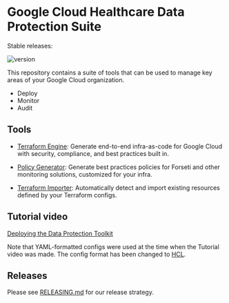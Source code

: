 # Google Cloud Healthcare Data Protection Suite

Stable releases:

![version](https://img.shields.io/github/v/release/GoogleCloudPlatform/healthcare-data-protection-suite?color=green&label=Binaries&sort=semver)

This repository contains a suite of tools that can be used to manage key areas
of your Google Cloud organization.

- Deploy
- Monitor
- Audit

## Tools

- [Terraform Engine](./docs/tfengine): Generate end-to-end infra-as-code for
    Google Cloud with security, compliance, and best practices built in.

- [Policy Generator](./docs/policygen): Generate best practices policies for
    Forseti and other monitoring solutions, customized for your infra.

- [Terraform Importer](./docs/tfimport): Automatically detect and import
    existing resources defined by your Terraform configs.

## Tutorial video

[Deploying the Data Protection Toolkit](https://www.youtube.com/watch?v=-wIutctaqr0)

Note that YAML-formatted configs were used at the time when the Tutorial video
was made. The config format has been changed to
[HCL](https://github.com/hashicorp/hcl).

## Releases

Please see [RELEASING.md](./RELEASING.md) for our release strategy.
